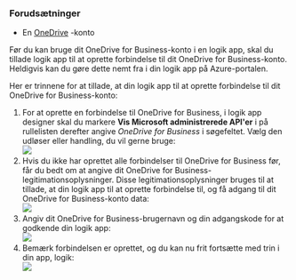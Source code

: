 ### <a name="prerequisites"></a>Forudsætninger
- En [OneDrive](http://OneDrive.com) -konto 

Før du kan bruge dit OneDrive for Business-konto i en logik app, skal du tillade logik app til at oprette forbindelse til dit OneDrive for Business-konto. Heldigvis kan du gøre dette nemt fra i din logik app på Azure-portalen. 

Her er trinnene for at tillade, at din logik app til at oprette forbindelse til dit OneDrive for Business-konto:

1. For at oprette en forbindelse til OneDrive for Business, i logik app designer skal du markere **Vis Microsoft administrerede API'er** i på rullelisten derefter angive *OneDrive for Business* i søgefeltet. Vælg den udløser eller handling, du vil gerne bruge:  
  ![](./media/connectors-create-api-onedriveforbusiness/onedriveforbusiness-1.png)
2. Hvis du ikke har oprettet alle forbindelser til OneDrive for Business før, får du bedt om at angive dit OneDrive for Business-legitimationsoplysninger. Disse legitimationsoplysninger bruges til at tillade, at din logik app til at oprette forbindelse til, og få adgang til dit OneDrive for Business-konto data:  
  ![](./media/connectors-create-api-onedriveforbusiness/onedriveforbusiness-2.png)
3. Angiv dit OneDrive for Business-brugernavn og din adgangskode for at godkende din logik app:  
  ![](./media/connectors-create-api-onedriveforbusiness/onedriveforbusiness-3.png)   
4. Bemærk forbindelsen er oprettet, og du kan nu frit fortsætte med trin i din app, logik:  
  ![](./media/connectors-create-api-onedriveforbusiness/onedriveforbusiness-4.png)   
